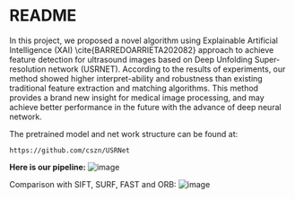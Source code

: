 # README

In this project, we proposed a novel algorithm using Explainable Artificial Intelligence (XAI) \cite{BARREDOARRIETA202082} approach to achieve feature detection for ultrasound images based on Deep Unfolding Super-resolution network (USRNET). According to the results of experiments, our method showed higher interpret-ability and robustness than existing traditional feature extraction and matching algorithms. This method provides a brand new insight for medical image processing, and may achieve better performance in the future with the advance of deep neural network.

The pretrained model and net work structure can be found at:

```
https://github.com/cszn/USRNet
```

**Here is our pipeline:**
![image](https://user-images.githubusercontent.com/68981858/111719238-14d90f80-8821-11eb-8d20-3d1455b6ffa8.png)

Comparison with SIFT, SURF, FAST and ORB:
![image](https://user-images.githubusercontent.com/68981858/111719253-1d314a80-8821-11eb-98da-e4c41f4664fa.png)

